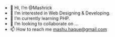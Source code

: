 - 👋 Hi, I’m @Mashrick
- 👀 I’m interested in Web Designing & Developing.
- 🌱 I’m currently learning PHP.
- 💞️ I’m looking to collaborate on ...
- 📫 How to reach me mashu.haque@gmail.com

<!---
Mashrick/Mashrick is a ✨ special ✨ repository because its `README.md` (this file) appears on your GitHub profile.
You can click the Preview link to take a look at your changes.
--->
